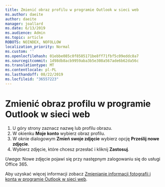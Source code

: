 ```yaml
---
title: Zmienić obraz profilu w programie Outlook w sieci web
ms.author: daeite
author: daeite
manager: joallard
ms.date: 6/13/2019
ms.audience: Admin
ms.topic: article
ROBOTS: NOINDEX, NOFOLLOW
localization_priority: Normal
ms.custom: ''
ms.openlocfilehash: 01ebbe085c0f8585171be8ff71fbf5c09eddc8a7
ms.sourcegitcommit: 1d98db8acb9959aba3b5e308a567ade6b62da56c
ms.translationtype: MT
ms.contentlocale: pl-PL
ms.lasthandoff: 08/22/2019
ms.locfileid: "36557223"
---
```

# <a name="change-your-profile-picture-in-outlook-on-the-web"></a>Zmienić obraz profilu w programie Outlook w sieci web

1. U góry strony zaznacz nazwę lub profilu obrazu.
1. W okienku **Moje konto** wybierz obraz profilu.
1. W oknie dialogowym **Zmień swoje zdjęcie** wybierz opcję **Prześlij nowe zdjęcie**.
1. Wybierz zdjęcie, które chcesz przesłać i kliknij **Zastosuj**.

*Uwaga:* Nowe zdjęcie pojawi się przy następnym zalogowaniu się do usługi Office 365.

Aby uzyskać więcej informacji zobacz [Zmienianie informacji fotografii i konta w programie Outlook w sieci web](https://support.office.com/article/b2dbb289-851d-4bed-93c3-3e136f5659ec).